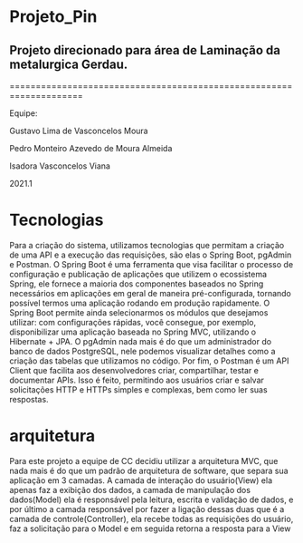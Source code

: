 # Projeto_Pin
## Projeto direcionado para área de Laminação da metalurgica Gerdau.
====================================================================

Equipe:

Gustavo Lima de Vasconcelos Moura

Pedro Monteiro Azevedo de Moura Almeida

Isadora Vasconcelos Viana

2021.1

# Tecnologias
Para a criação do sistema, utilizamos tecnologias que permitam a criação de uma API e a execução das requisições, são elas o Spring Boot, pgAdmin e Postman.
O Spring Boot é uma ferramenta que visa facilitar o processo de configuração e publicação de aplicações que utilizem o ecossistema Spring, ele fornece a maioria dos componentes baseados no Spring necessários em aplicações em geral de maneira pré-configurada, tornando possível termos uma aplicação rodando em produção rapidamente.
O Spring Boot permite ainda selecionarmos os módulos que desejamos utilizar: com configurações rápidas, você consegue, por exemplo, disponibilizar uma aplicação baseada no Spring MVC, utilizando o Hibernate + JPA.
O pgAdmin nada mais é do que um administrador do banco de dados PostgreSQL, nele podemos visualizar detalhes como a criação das tabelas que utilizamos no código.
Por fim, o Postman é um API Client que facilita aos desenvolvedores criar, compartilhar, testar e documentar APIs. Isso é feito, permitindo aos usuários criar e salvar solicitações HTTP e HTTPs simples e complexas, bem como ler suas respostas.

# arquitetura
Para este projeto a equipe de CC decidiu utilizar a arquitetura MVC, que nada mais é do que um padrão de arquitetura de software, que separa sua aplicação em 3 camadas. A camada de interação do usuário(View) ela apenas faz a exibição dos dados, a camada de manipulação dos dados(Model) ela é responsável pela leitura, escrita e validação de dados, e por último a camada responsável por fazer a ligação dessas duas que é a camada de controle(Controller), ela recebe todas as requisições do usuário, faz a solicitação para o Model e em seguida retorna a resposta para a View
